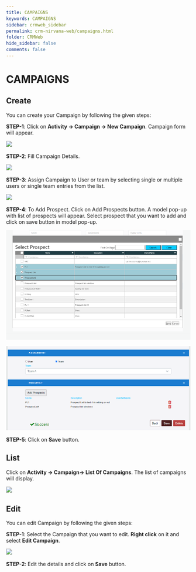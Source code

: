 ```yaml
---
title: CAMPAIGNS
keywords: CAMPAIGNS
sidebar: crmweb_sidebar
permalink: crm-nirvana-web/campaigns.html
folder: CRMWeb
hide_sidebar: false
comments: false
---
```


# CAMPAIGNS

## Create

You can create your Campaign by following the given steps:

**STEP-1**: Click on **Activity → Campaign → New Campaign**. Campaign form will appear.



![](/images/compaign-create.png)





**STEP-2**:  Fill Campaign Details.

![](/images/compaign-detail.png)

**STEP-3**:  Assign Campaign to User or team by selecting single or multiple users or single team entries from the list.

![](/images/compaign-assignment.png)

**STEP-4**: To Add Prospect. Click on Add Prospects button. A model pop-up with list of prospects will appear.
Select prospect that you want to add and click on save button in model pop-up.

![](/images/compaign-select-prospects.png)

![](/images/compaign-assign.png)

**STEP-5**: Click on **Save** button.

## List

Click on **Activity → Campaign→ List Of Campaigns**. The list of campaigns will display.

![](/images/compaign-list.png)

## Edit

You can edit Campaign by following the given steps:

**STEP-1**: Select the Campaign that you want to edit. **Right click** on it and select **Edit Campaign**.




![](/images/compaign-edit.png)




**STEP-2**: Edit the details and click on **Save** button.
